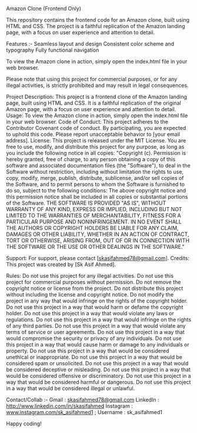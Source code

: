 Amazon Clone (Frontend Only)

This repository contains the frontend code for an Amazon clone, built using HTML and CSS. The project is a faithful replication of the Amazon landing page, with a focus on user experience and attention to detail.

Features :-
Seamless layout and design
Consistent color scheme and typography
Fully functional navigation

To view the Amazon clone in action, simply open the index.html file in your web browser.


Please note that using this project for commercial purposes, or for any illegal activities, is strictly prohibited and may result in legal consequences.



Project Description: This project is a frontend clone of the Amazon landing page, built using HTML and CSS. It is a faithful replication of the original Amazon page, with a focus on user experience and attention to detail.
Usage: To view the Amazon clone in action, simply open the index.html file in your web browser.
Code of Conduct: This project adheres to the Contributor Covenant code of conduct. By participating, you are expected to uphold this code. Please report unacceptable behavior to [your email address].
License: This project is released under the MIT License. You are free to use, modify, and distribute this project for any purpose, as long as you include the following notice in all copies: "Copyright (c). Permission is hereby granted, free of charge, to any person obtaining a copy of this software and associated documentation files (the "Software"), to deal in the Software without restriction, including without limitation the rights to use, copy, modify, merge, publish, distribute, sublicense, and/or sell copies of the Software, and to permit persons to whom the Software is furnished to do so, subject to the following conditions: The above copyright notice and this permission notice shall be included in all copies or substantial portions of the Software. THE SOFTWARE IS PROVIDED "AS IS", WITHOUT WARRANTY OF ANY KIND, EXPRESS OR IMPLIED, INCLUDING BUT NOT LIMITED TO THE WARRANTIES OF MERCHANTABILITY, FITNESS FOR A PARTICULAR PURPOSE AND NONINFRINGEMENT. IN NO EVENT SHALL THE AUTHORS OR COPYRIGHT HOLDERS BE LIABLE FOR ANY CLAIM, DAMAGES OR OTHER LIABILITY, WHETHER IN AN ACTION OF CONTRACT, TORT OR OTHERWISE, ARISING FROM, OUT OF OR IN CONNECTION WITH THE SOFTWARE OR THE USE OR OTHER DEALINGS IN THE SOFTWARE."


Support: For support, please contact [skasifahmed78@gmail.com].
Credits: This project was created by [Sk Asif Ahmed].


Rules:
Do not use this project for any illegal activities.
Do not use this project for commercial purposes without permission.
Do not remove the copyright notice or license from the project.
Do not distribute this project without including the license and copyright notice.
Do not modify the project in any way that would infringe on the rights of the copyright holder.
Do not use this project in a way that would harm or defame the copyright holder.
Do not use this project in a way that would violate any laws or regulations.
Do not use this project in a way that would infringe on the rights of any third parties.
Do not use this project in a way that would violate any terms of service or user agreements.
Do not use this project in a way that would compromise the security or privacy of any individuals.
Do not use this project in a way that would cause harm or damage to any individuals or property.
Do not use this project in a way that would be considered unethical or inappropriate.
Do not use this project in a way that would be considered spam or unsolicited.
Do not use this project in a way that would be considered deceptive or misleading.
Do not use this project in a way that would be considered offensive or discriminatory.
Do not use this project in a way that would be considered harmful or dangerous.
Do not use this project in a way that would be considered illegal or unlawful.


Contact/Collab :-
Gmail : skasifahmed78@gmail.com
LinkedIn : http://www.linkedin.com/in/skasifahmed
Instagram : www.instagram.com/sk_asifahmed1 ; Username : sk_asifahmed1


Happy coding!